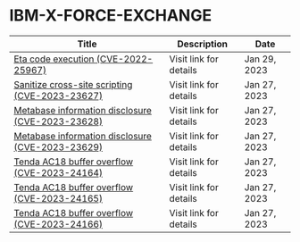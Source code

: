 

# IBM-X-FORCE-EXCHANGE

 |Title|Description|Date|
 |---|---|---|
 |[Eta code execution (CVE-2022-25967)](https://exchange.xforce.ibmcloud.com/activity/list?filter=Vulnerabilities)|Visit link for details|Jan 29, 2023|
 |[Sanitize cross-site scripting (CVE-2023-23627)](https://exchange.xforce.ibmcloud.com/activity/list?filter=Vulnerabilities)|Visit link for details|Jan 27, 2023|
 |[Metabase information disclosure (CVE-2023-23628)](https://exchange.xforce.ibmcloud.com/activity/list?filter=Vulnerabilities)|Visit link for details|Jan 27, 2023|
 |[Metabase information disclosure (CVE-2023-23629)](https://exchange.xforce.ibmcloud.com/activity/list?filter=Vulnerabilities)|Visit link for details|Jan 27, 2023|
 |[Tenda AC18 buffer overflow (CVE-2023-24164)](https://exchange.xforce.ibmcloud.com/activity/list?filter=Vulnerabilities)|Visit link for details|Jan 27, 2023|
 |[Tenda AC18 buffer overflow (CVE-2023-24165)](https://exchange.xforce.ibmcloud.com/activity/list?filter=Vulnerabilities)|Visit link for details|Jan 27, 2023|
 |[Tenda AC18 buffer overflow (CVE-2023-24166)](https://exchange.xforce.ibmcloud.com/activity/list?filter=Vulnerabilities)|Visit link for details|Jan 27, 2023|
 